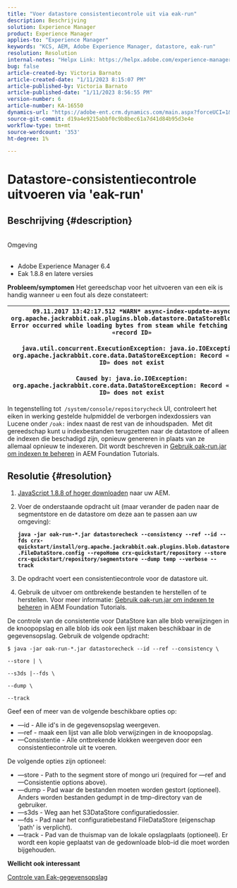 ```yaml
---
title: "Voer datastore consistentiecontrole uit via eak-run"
description: Beschrijving
solution: Experience Manager
product: Experience Manager
applies-to: "Experience Manager"
keywords: "KCS, AEM, Adobe Experience Manager, datastore, eak-run"
resolution: Resolution
internal-notes: "Helpx Link: https://helpx.adobe.com/experience-manager/kb/How-to-run-a-datastore-consistency-check-via-oak-run-AEM.html"
bug: false
article-created-by: Victoria Barnato
article-created-date: "1/11/2023 8:15:07 PM"
article-published-by: Victoria Barnato
article-published-date: "1/11/2023 8:56:55 PM"
version-number: 6
article-number: KA-16550
dynamics-url: "https://adobe-ent.crm.dynamics.com/main.aspx?forceUCI=1&pagetype=entityrecord&etn=knowledgearticle&id=c6523ea2-ec91-ed11-aad1-6045bd006d92"
source-git-commit: d19a4e9215abbf0c9b8bec61a7d41d84b95d3e4e
workflow-type: tm+mt
source-wordcount: '353'
ht-degree: 1%

---
```


# Datastore-consistentiecontrole uitvoeren via &#39;eak-run&#39;

## Beschrijving {#description}

<br>Omgeving<br><br>
- Adobe Experience Manager 6.4
- Eak 1.8.8 en latere versies



<b>Probleem/symptomen</b>
Het gereedschap voor het uitvoeren van een eik is handig wanneer u een fout als deze constateert:


| `09.11.2017 13:42:17.512 *WARN* async-index-update-async org.apache.jackrabbit.oak.plugins.blob.datastore.DataStoreBlobStore Error occurred while loading bytes from steam while fetching for id «record ID»`<br><br>`java.util.concurrent.ExecutionException: java.io.IOException: org.apache.jackrabbit.core.data.DataStoreException: Record «record ID» does not exist`<br><br>`Caused by: java.io.IOException: org.apache.jackrabbit.core.data.DataStoreException: Record «record ID» does not exist` |
| --- |




In tegenstelling tot` /system/console/repositorycheck` UI, controleert het eiken in werking gestelde hulpmiddel de verborgen indexdossiers van Lucene onder `/oak:` index naast de rest van de inhoudspaden.  Met dit gereedschap kunt u indexbestanden terugzetten naar de datastore of alleen de indexen die beschadigd zijn, opnieuw genereren in plaats van ze allemaal opnieuw te indexeren. Dit wordt beschreven in [Gebruik oak-run.jar om indexen te beheren](https://experienceleague.adobe.com/docs/experience-manager-learn/foundation/administration/use-oak-run-jar-to-manage-indexes.html?lang=en) in AEM Foundation Tutorials.


## Resolutie {#resolution}


1. [JavaScript 1.8.8 of hoger downloaden](https://repo1.maven.org/maven2/org/apache/jackrabbit/oak-run/1.6.6/oak-run-1.6.6.jar) naar uw AEM.
2. Voer de onderstaande opdracht uit (maar verander de paden naar de segmentstore en de datastore om deze aan te passen aan uw omgeving):

   <b>`java -jar oak-run-*.jar datastorecheck --consistency --ref --id --fds crx-quickstart/install/org.apache.jackrabbit.oak.plugins.blob.datastore.FileDataStore.config --repoHome crx-quickstart/repository --store crx-quickstart/repository/segmentstore --dump temp --verbose --track`</b>


3. De opdracht voert een consistentiecontrole voor de datastore uit.
4. Gebruik de uitvoer om ontbrekende bestanden te herstellen of te herstellen. Voor meer informatie: [Gebruik oak-run.jar om indexen te beheren](https://experienceleague.adobe.com/docs/experience-manager-learn/foundation/administration/use-oak-run-jar-to-manage-indexes.html?lang=en) in AEM Foundation Tutorials.


De controle van de consistentie voor DataStore kan alle blob verwijzingen in de knoopopslag en alle blob ids ook een lijst maken beschikbaar in de gegevensopslag. Gebruik de volgende opdracht:

`$ java -jar oak-run-*.jar datastorecheck --id --ref --consistency \`

`--store | \`

`--s3ds |--fds \`

`--dump \`

`--track`

Geef een of meer van de volgende beschikbare opties op:

- —id - Alle id&#39;s in de gegevensopslag weergeven.
- —ref - maak een lijst van alle blob verwijzingen in de knoopopslag.
- —Consistentie - Alle ontbrekende klokken weergeven door een consistentiecontrole uit te voeren.


De volgende opties zijn optioneel:

- —store - Path to the segment store of mongo uri (required for —ref and —Consistentie options above).
- —dump - Pad waar de bestanden moeten worden gestort (optioneel). Anders worden bestanden gedumpt in de tmp-directory van de gebruiker.
- —s3ds - Weg aan het S3DataStore configuratiedossier.
- —fds - Pad naar het configuratiebestand FileDataStore (eigenschap &#39;path&#39; is verplicht).
- —track - Pad van de thuismap van de lokale opslagplaats (optioneel). Er wordt een kopie geplaatst van de gedownloade blob-id die moet worden bijgehouden.


<b>Wellicht ook interessant</b>

[Controle van Eak-gegevensopslag](https://github.com/apache/jackrabbit-oak/tree/1.8/oak-run#oak-datastore-check)
